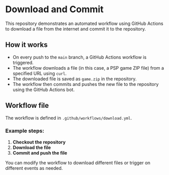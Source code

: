 # Download and Commit

This repository demonstrates an automated workflow using GitHub Actions to download a file from the internet and commit it to the repository.

## How it works

- On every push to the `main` branch, a GitHub Actions workflow is triggered.
- The workflow downloads a file (in this case, a PSP game ZIP file) from a specified URL using `curl`.
- The downloaded file is saved as `game.zip` in the repository.
- The workflow then commits and pushes the new file to the repository using the GitHub Actions bot.

## Workflow file

The workflow is defined in `.github/workflows/download.yml`.

### Example steps:

1. **Checkout the repository**
2. **Download the file**
3. **Commit and push the file**

You can modify the workflow to download different files or trigger on different events as needed.
